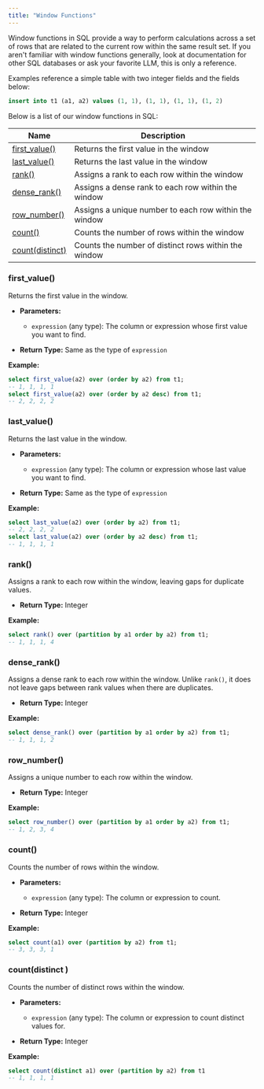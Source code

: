 ```yaml
---
title: "Window Functions"
---
```


Window functions in SQL provide a way to perform calculations across a set of rows that are related to the current row within the same result set. If you aren't familiar with window functions generally, look at documentation for other SQL databases or ask your favorite LLM, this is only a reference.

Examples reference a simple table with two integer fields and the fields below:

```sql
insert into t1 (a1, a2) values (1, 1), (1, 1), (1, 1), (1, 2)
```

Below is a list of our window functions in SQL:

| Name                              | Description                                           |
|-----------------------------------|-------------------------------------------------------|
| [first_value()](#first_value)     | Returns the first value in the window                 |
| [last_value()](#last_value)       | Returns the last value in the window                  |
| [rank()](#rank)                   | Assigns a rank to each row within the window          |
| [dense_rank()](#dense_rank)       | Assigns a dense rank to each row within the window    |
| [row_number()](#row_number)       | Assigns a unique number to each row within the window |
| [count()](#count)                 | Counts the number of rows within the window           |
| [count(distinct)](#countdistinct) | Counts the number of distinct rows within the window  |

### first_value()

Returns the first value in the window.

- **Parameters:**
  - `expression` (any type): The column or expression whose first value you want to find.

- **Return Type:** Same as the type of `expression`

**Example:**

```sql
select first_value(a2) over (order by a2) from t1;
-- 1, 1, 1, 1
select first_value(a2) over (order by a2 desc) from t1;
-- 2, 2, 2, 2
```

### last_value()

Returns the last value in the window.

- **Parameters:**
  - `expression` (any type): The column or expression whose last value you want to find.

- **Return Type:** Same as the type of `expression`

**Example:**

```sql
select last_value(a2) over (order by a2) from t1;
-- 2, 2, 2, 2
select last_value(a2) over (order by a2 desc) from t1;
-- 1, 1, 1, 1
```

### rank()

Assigns a rank to each row within the window, leaving gaps for duplicate values.

- **Return Type:** Integer

**Example:**

```sql
select rank() over (partition by a1 order by a2) from t1;
-- 1, 1, 1, 4
```

### dense_rank() 

Assigns a dense rank to each row within the window. Unlike `rank()`, it does not leave gaps between rank values when there are duplicates.

- **Return Type:** Integer

**Example:**

```sql
select dense_rank() over (partition by a1 order by a2) from t1;
-- 1, 1, 1, 2
```

### row_number()

Assigns a unique number to each row within the window.

- **Return Type:** Integer

**Example:**

```sql
select row_number() over (partition by a1 order by a2) from t1;
-- 1, 2, 3, 4
```

### count()

Counts the number of rows within the window.

- **Parameters:**
  - `expression` (any type): The column or expression to count.

- **Return Type:** Integer

**Example:**

```sql
select count(a1) over (partition by a2) from t1;
-- 3, 3, 3, 1
```

### count(distinct )

Counts the number of distinct rows within the window.

- **Parameters:**
  - `expression` (any type): The column or expression to count distinct values for.

- **Return Type:** Integer

**Example:**

```sql
select count(distinct a1) over (partition by a2) from t1
-- 1, 1, 1, 1
```